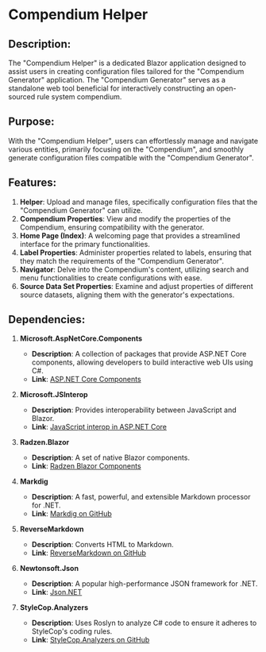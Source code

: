 
# Compendium Helper

## Description:

The "Compendium Helper" is a dedicated Blazor application designed to assist users in creating configuration files tailored for the "Compendium Generator" application. The "Compendium Generator" serves as a standalone web tool beneficial for interactively constructing an open-sourced rule system compendium.

## Purpose:

With the "Compendium Helper", users can effortlessly manage and navigate various entities, primarily focusing on the "Compendium", and smoothly generate configuration files compatible with the "Compendium Generator".

## Features:

1. **Helper**: Upload and manage files, specifically configuration files that the "Compendium Generator" can utilize.
2. **Compendium Properties**: View and modify the properties of the Compendium, ensuring compatibility with the generator.
3. **Home Page (Index)**: A welcoming page that provides a streamlined interface for the primary functionalities.
4. **Label Properties**: Administer properties related to labels, ensuring that they match the requirements of the "Compendium Generator".
5. **Navigator**: Delve into the Compendium's content, utilizing search and menu functionalities to create configurations with ease.
6. **Source Data Set Properties**: Examine and adjust properties of different source datasets, aligning them with the generator's expectations.

## Dependencies:

1. **Microsoft.AspNetCore.Components**
   - **Description**: A collection of packages that provide ASP.NET Core components, allowing developers to build interactive web UIs using C#.
   - **Link**: [ASP.NET Core Components](https://docs.microsoft.com/en-us/aspnet/core/blazor/?view=aspnetcore-5.0)

2. **Microsoft.JSInterop**
   - **Description**: Provides interoperability between JavaScript and Blazor.
   - **Link**: [JavaScript interop in ASP.NET Core](https://docs.microsoft.com/en-us/aspnet/core/blazor/javascript-interop?view=aspnetcore-5.0)

3. **Radzen.Blazor**
   - **Description**: A set of native Blazor components.
   - **Link**: [Radzen Blazor Components](https://blazor.radzen.com/)

4. **Markdig**
   - **Description**: A fast, powerful, and extensible Markdown processor for .NET.
   - **Link**: [Markdig on GitHub](https://github.com/lunet-io/markdig)

5. **ReverseMarkdown**
   - **Description**: Converts HTML to Markdown.
   - **Link**: [ReverseMarkdown on GitHub](https://github.com/mysticmind/reversemarkdown-net)

6. **Newtonsoft.Json**
   - **Description**: A popular high-performance JSON framework for .NET.
   - **Link**: [Json.NET](https://www.newtonsoft.com/json)

7. **StyleCop.Analyzers**
   - **Description**: Uses Roslyn to analyze C# code to ensure it adheres to StyleCop's coding rules.
   - **Link**: [StyleCop.Analyzers on GitHub](https://github.com/DotNetAnalyzers/StyleCopAnalyzers)

